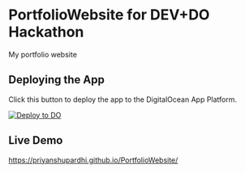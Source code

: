 # PortfolioWebsite for DEV+DO Hackathon
My portfolio website

## Deploying the App ##

Click this button to deploy the app to the DigitalOcean App Platform.

[![Deploy to DO](https://mp-assets1.sfo2.digitaloceanspaces.com/deploy-to-do/do-btn-blue.svg)](https://cloud.digitalocean.com/apps/new?repo=https://github.com/priyanshupardhi/PortfolioWebsite/tree/main)

## Live Demo 
https://priyanshupardhi.github.io/PortfolioWebsite/
